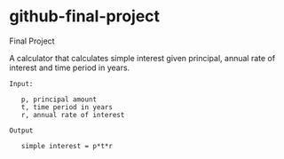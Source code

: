 # github-final-project
Final Project

A calculator that calculates simple interest given principal, annual rate of interest and time period in years.

```
Input:

   p, principal amount
   t, time period in years
   r, annual rate of interest
   
Output

   simple interest = p*t*r
```
